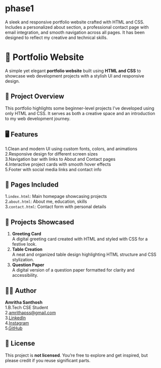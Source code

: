 # phase1
A sleek and responsive portfolio website crafted with HTML and CSS. Includes a personalized about section, a professional contact page with email integration, and smooth navigation across all pages. It has been designed to reflect my creative and technical skills.

# 🌟 Portfolio Website
A simple yet elegant **portfolio website** built using **HTML and CSS** to showcase web development projects with a stylish UI and responsive design.

## 📁 Project Overview
This portfolio highlights some beginner-level projects I’ve developed using only HTML and CSS. It serves as both a creative space and an introduction to my web development journey.

## 🖥️ Features
1.Clean and modern UI using custom fonts, colors, and animations  
2.Responsive design for different screen sizes  
3.Navigation bar with links to About and Contact pages  
4.Interactive project cards with smooth hover effects  
5.Footer with social media links and contact info

## 📂 Pages Included
1.`index.html`: Main homepage showcasing projects  
2.`about.html`: About me, education, skills  
3.`contact.html`: Contact form with personal details

## 💼 Projects Showcased
1. **Greeting Card**  
   A digital greeting card created with HTML and styled with CSS for a festive look.
2. **Table Creation**  
   A neat and organized table design highlighting HTML structure and CSS stylization.
3. **Question Paper**  
   A digital version of a question paper formatted for clarity and accessibility.

## 👩‍💻 Author
**Amritha Santhosh**  
1.B.Tech CSE Student  
2.[amrithapss@gmail.com](mailto:amrithapss@gmail.com)  
3.[LinkedIn](https://www.linkedin.com/in/amritha-santhosh-132ab1334/)  
4.[Instagram](https://www.instagram.com/_amrithasanthosh/?next=%2F)  
5.[GitHub](https://github.com/AmrithaSanthosh)  

## 📜 License
This project is **not licensed**. You’re free to explore and get inspired, but please credit if you reuse significant parts.
